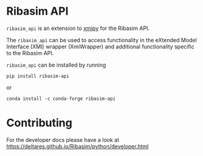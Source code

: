 # Ribasim API

`ribasim_api` is an extension to [xmipy](https://pypi.org/project/xmipy/) for the Ribasim API.

The `ribasim_api` can be used to access functionality in the eXtended Model Interface (XMI) wrapper (XmiWrapper)
and additional functionality specific to the Ribasim API.


`ribasim_api` can be installed by running

```
pip install ribasim-api
```

or

```
conda install -c conda-forge ribasim-api
```

# Contributing

For the developer docs please have a look at https://deltares.github.io/Ribasim/python/developer.html
